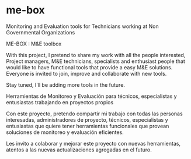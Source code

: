 # me-box
Monitoring and Evaluation tools for Technicians working at Non Governmental Organizations

ME-BOX : M&E toolbox

With this project, I pretend to share my work with all the people interested, Project managers, M&E technicians, specialists and enthusiast people that would like to have functional tools that provide a easy M&E solutions.
Everyone is invited to join, improve and collaborate with new tools.

Stay tuned, I'll be adding more tools in the future.



Herramientas de Monitoreo y Evaluación para técnicos, especialistas y entusiastas trabajando en proyectos propios

Con este proyecto, pretendo compartir mi trabajo con todas las personas interesadas, administradores de proyecto, técnicos, especialistas y entusiastas que quiere tener herramientas funcionales que provean soluciones de monitoreo y evaluación eficientes.

Les invito a colaborar y mejorar este proyecto con nuevas herramientas, atentos a las nuevas actualizaciones agregadas en el futuro.
